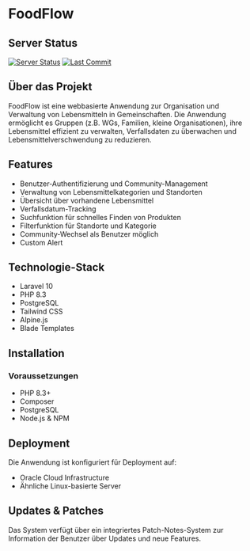 # FoodFlow

## Server Status

[![Server Status](https://img.shields.io/website?url=https://foodflow.vip)](https://foodflow.vip)
[![Last Commit](https://img.shields.io/github/last-commit/HeiligerG/Laravel-Learning)](https://github.com/HeiligerG/Laravel-Learning)

## Über das Projekt
FoodFlow ist eine webbasierte Anwendung zur Organisation und Verwaltung von Lebensmitteln in Gemeinschaften. Die Anwendung ermöglicht es Gruppen (z.B. WGs, Familien, kleine Organisationen), ihre Lebensmittel effizient zu verwalten, Verfallsdaten zu überwachen und Lebensmittelverschwendung zu reduzieren.

## Features
- Benutzer-Authentifizierung und Community-Management
- Verwaltung von Lebensmittelkategorien und Standorten
- Übersicht über vorhandene Lebensmittel
- Verfallsdatum-Tracking
- Suchfunktion für schnelles Finden von Produkten
- Filterfunktion für Standorte und Kategorie
- Community-Wechsel als Benutzer möglich
- Custom Alert

## Technologie-Stack
- Laravel 10
- PHP 8.3
- PostgreSQL
- Tailwind CSS
- Alpine.js
- Blade Templates

## Installation

### Voraussetzungen
- PHP 8.3+
- Composer
- PostgreSQL
- Node.js & NPM

## Deployment
Die Anwendung ist konfiguriert für Deployment auf:
- Oracle Cloud Infrastructure
- Ähnliche Linux-basierte Server

## Updates & Patches
Das System verfügt über ein integriertes Patch-Notes-System zur Information der Benutzer über Updates und neue Features.
